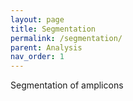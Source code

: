 ```yaml
---
layout: page
title: Segmentation
permalink: /segmentation/
parent: Analysis
nav_order: 1
---
```


Segmentation of amplicons